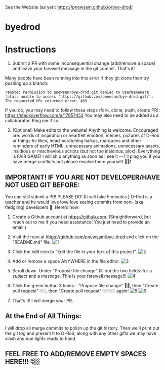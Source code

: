  See the Website (as yet): https://pnewsam.github.io/bye-drod/
 
# byedrod

# Instructions

1. Submit a PR with some inconsequential change (add/remove a space) and leave your farewell message in 
the git commit. That's it!

Many people have been running into this error if they git clone then try pushing up a branch:
```
remote: Permission to pnewsam/bye-drod.git denied to UserNameHere.
fatal: unable to access 'https://github.com/pnewsam/bye-drod.git/': The requested URL returned error: 403
```

If you do, you may need to follow these steps (fork, clone, push, create PR): https://stackoverflow.com/a/17857453
You may also need to be added as a collaborator. Ping me if so.

2. (Optional) Make edits to the website! Anything is welcome. Encouraged are: words of inspiration or heartfelt 
emotion, memes, pictures of D-Rod or things he likes, head-scratching haikus, marquees and other reminders of 
early HTML, unnecessary animations, unnecessary assets, insidious or mischievious scripts (but not too insidious, 
plox). Everything is FAIR GAME! I will ship anything as soon as I see it -- I'll ping you if you have merge 
conflicts but please resolve them yourself 🙏🏼!

## **IMPORTANT! IF YOU ARE NOT DEVELOPER/HAVE NOT USED GIT BEFORE:**
 
You can still submit a PR! PLEASE DO! (It will take 5 minutes.) D-Rod is a teacher and he would love love love 
seeing commits from non- (aka. fledgling) developers 🙂. Here's how:

1. Create a Github account at https://github.com. (Straightforward, but reach out to me if you need assistance! You 
just need to provide an email.)

2. Visit the repo at https://github.com/pnewsam/bye-drod and click on the "README.md" file.
![1](instructions/1.png) 

3. Click the edit icon to "Edit the file in your fork of this project".
![2](instructions/2.png)

4. Add or remove a space ANYWHERE in the file editor.
![3](instructions/3.png)

5. Scroll down. Under "Propose file change" fill out the two fields: for a *subject* and a *message*. This is 
your farewell message!!!
![4](instructions/4.png)

6. Click the green button 3 times - "Propose file change" ☝🏼, then "Create pull request" 👇🏼, then "Create 
pull request" 👇🏼👇🏼 again!
![5](instructions/5.png)
![6](instructions/6.png)

7. That's it! I will merge your PR.

## At the End of All Things:

I will drop all merge commits to polish up the git history. Then we'll print out the git log and present it to D-Rod, along with any other gifts we may have slash any bud lights ready to hand. 

## FEEL FREE TO ADD/REMOVE EMPTY SPACES HERE!!! 👇🏼

 
  
